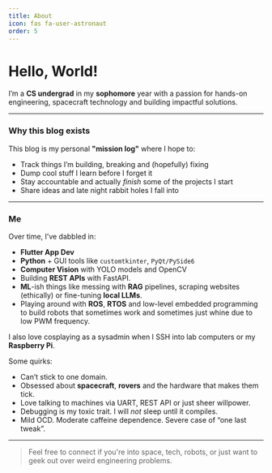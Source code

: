 ```yaml
---
title: About
icon: fas fa-user-astronaut
order: 5
---
```


# Hello, World!


I’m a **CS undergrad** in my **sophomore** year with a passion for hands-on engineering, spacecraft technology and building impactful solutions.

---

### Why this blog exists

This blog is my personal **"mission log"** where I hope to:
- Track things I’m building, breaking and (hopefully) fixing
- Dump cool stuff I learn before I forget it
- Stay accountable and actually *finish* some of the projects I start
- Share ideas and late night rabbit holes I fall into

---

### Me

Over time, I’ve dabbled in:
- **Flutter App Dev**
- **Python** + GUI tools like `customtkinter`, `PyQt/PySide6`
- **Computer Vision** with YOLO models and OpenCV
- Building **REST APIs** with FastAPI.
- **ML**-ish things like messing with **RAG** pipelines, scraping websites (ethically) or fine-tuning **local LLMs**.
- Playing around with **ROS**, **RTOS** and low-level embedded programming to build robots that sometimes work and sometimes just whine due to low PWM frequency.

I also love cosplaying as a sysadmin when I SSH into lab computers or my **Raspberry Pi**.

Some quirks:
- Can’t stick to one domain.
- Obsessed about **spacecraft**, **rovers** and the hardware that makes them tick.
- Love talking to machines via UART, REST API or just sheer willpower.
- Debugging is my toxic trait. I will *not* sleep until it compiles.
- Mild OCD. Moderate caffeine dependence. Severe case of “one last tweak”.

---

> Feel free to connect if you're into space, tech, robots, or just want to geek out over weird engineering problems.
